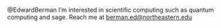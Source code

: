 @EdwardBerman
I’m interested in scientific computing such as quantum computing and sage. Reach me at berman.ed@northeastern.edu

<!---
EdwardBerman/EdwardBerman is a ✨ special ✨ repository because its `README.md` (this file) appears on your GitHub profile.
You can click the Preview link to take a look at your changes.
--->
